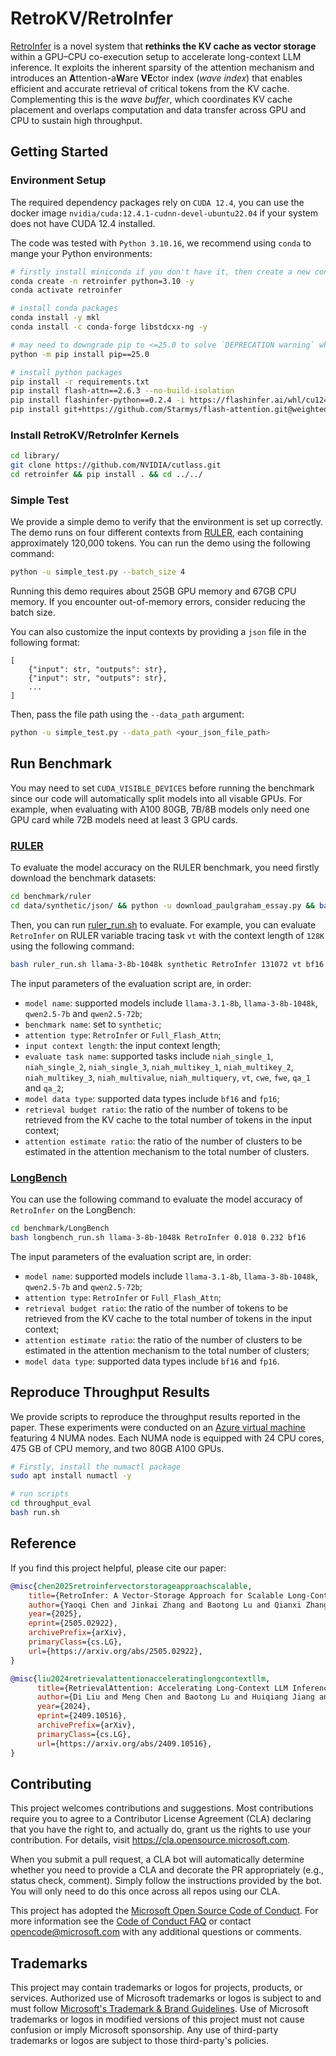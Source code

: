 # RetroKV/RetroInfer

[RetroInfer](https://arxiv.org/pdf/2505.02922) is a novel system that **rethinks the KV cache as vector storage** within a GPU–CPU co-execution setup to accelerate long-context LLM inference. It exploits the inherent sparsity of the attention mechanism and introduces an **A**ttention-a**W**are **VE**ctor index (*wave index*) that enables efficient and accurate retrieval of critical tokens from the KV cache. Complementing this is the *wave buffer*, which coordinates KV cache placement and overlaps computation and data transfer across GPU and CPU to sustain high throughput.

## Getting Started

### Environment Setup
The required dependency packages rely on `CUDA 12.4`, you can use the docker image `nvidia/cuda:12.4.1-cudnn-devel-ubuntu22.04` if your system does not have CUDA 12.4 installed.

The code was tested with `Python 3.10.16`, we recommend using `conda` to mange your Python environments:
```bash
# firstly install miniconda if you don't have it, then create a new conda environment:
conda create -n retroinfer python=3.10 -y
conda activate retroinfer 

# install conda packages
conda install -y mkl
conda install -c conda-forge libstdcxx-ng -y

# may need to downgrade pip to <=25.0 to solve `DEPRECATION warning` when using `pip install .` to install kernels
python -m pip install pip==25.0

# install python packages
pip install -r requirements.txt
pip install flash-attn==2.6.3 --no-build-isolation
pip install flashinfer-python==0.2.4 -i https://flashinfer.ai/whl/cu124/torch2.4/
pip install git+https://github.com/Starmys/flash-attention.git@weighted
```

### Install RetroKV/RetroInfer Kernels
```bash
cd library/
git clone https://github.com/NVIDIA/cutlass.git
cd retroinfer && pip install . && cd ../../
```

### Simple Test
We provide a simple demo to verify that the environment is set up correctly. The demo runs on four different contexts from [RULER](https://github.com/NVIDIA/RULER), each containing approximately 120,000 tokens. You can run the demo using the following command:
```bash
python -u simple_test.py --batch_size 4
```
Running this demo requires about 25GB GPU memory and 67GB CPU memory. If you encounter out-of-memory errors, consider reducing the batch size.

You can also customize the input contexts by providing a `json` file in the following format:
```
[
    {"input": str, "outputs": str}, 
    {"input": str, "outputs": str},
    ...
]
``` 
Then, pass the file path using the `--data_path` argument:
```bash
python -u simple_test.py --data_path <your_json_file_path>
```

## Run Benchmark

You may need to set `CUDA_VISIBLE_DEVICES` before running the benchmark since our code will automatically split models into all visable GPUs. For example, when evaluating with A100 80GB, 7B/8B models only need one GPU card while 72B models need at least 3 GPU cards. 

### [RULER](https://github.com/NVIDIA/RULER)
To evaluate the model accuracy on the RULER benchmark, you need firstly download the benchmark datasets:
```bash
cd benchmark/ruler
cd data/synthetic/json/ && python -u download_paulgraham_essay.py && bash download_qa_dataset.sh && cd ../../../
```
Then, you can run [ruler_run.sh](benchmark/ruler/ruler_run.sh) to evaluate.
For example, you can evaluate `RetroInfer` on RULER variable tracing task `vt` with the context length of `128K` using the following command:
```bash
bash ruler_run.sh llama-3-8b-1048k synthetic RetroInfer 131072 vt bf16 0.018 0.232
```
The input parameters of the evaluation script are, in order:
- `model name`: supported models include `llama-3.1-8b`, `llama-3-8b-1048k`, `qwen2.5-7b` and `qwen2.5-72b`;
- `benchmark name`: set to `synthetic`;
- `attention type`: `RetroInfer` or `Full_Flash_Attn`;
- `input context length`: the input context length;
- `evaluate task name`: supported tasks include `niah_single_1`, `niah_single_2`, `niah_single_3`, `niah_multikey_1`, `niah_multikey_2`, `niah_multikey_3`, `niah_multivalue`, `niah_multiquery`, `vt`, `cwe`, `fwe`, `qa_1` and `qa_2`;
- `model data type`: supported data types include `bf16` and `fp16`;
- `retrieval budget ratio`: the ratio of the number of tokens to be retrieved from the KV cache to the total number of tokens in the input context;
- `attention estimate ratio`: the ratio of the number of clusters to be estimated in the attention mechanism to the total number of clusters.

### [LongBench](https://github.com/THUDM/LongBench)
You can use the following command to evaluate the model accuracy of `RetroInfer` on the LongBench:
```bash
cd benchmark/LongBench
bash longbench_run.sh llama-3-8b-1048k RetroInfer 0.018 0.232 bf16
```
The input parameters of the evaluation script are, in order:
- `model name`: supported models include `llama-3.1-8b`, `llama-3-8b-1048k`, `qwen2.5-7b` and `qwen2.5-72b`;
- `attention type`: `RetroInfer` or `Full_Flash_Attn`;
- `retrieval budget ratio`: the ratio of the number of tokens to be retrieved from the KV cache to the total number of tokens in the input context;
- `attention estimate ratio`: the ratio of the number of clusters to be estimated in the attention mechanism to the total number of clusters;
- `model data type`: supported data types include `bf16` and `fp16`.

## Reproduce Throughput Results
We provide scripts to reproduce the throughput results reported in the paper. These experiments were conducted on an [Azure virtual machine](https://learn.microsoft.com/en-us/azure/virtual-machines/sizes/gpu-accelerated/ndma100v4-series?tabs=sizebasic) featuring 4 NUMA nodes. Each NUMA node is equipped with 24 CPU cores, 475 GB of CPU memory, and two 80GB A100 GPUs.
```bash
# Firstly, install the numactl package
sudo apt install numactl -y

# run scripts
cd throughput_eval
bash run.sh
```

## Reference

If you find this project helpful, please cite our paper:
```bibtex
@misc{chen2025retroinfervectorstorageapproachscalable,
    title={RetroInfer: A Vector-Storage Approach for Scalable Long-Context LLM Inference}, 
    author={Yaoqi Chen and Jinkai Zhang and Baotong Lu and Qianxi Zhang and Chengruidong Zhang and Jingjia Luo and Di Liu and Huiqiang Jiang and Qi Chen and Jing Liu and Bailu Ding and Xiao Yan and Jiawei Jiang and Chen Chen and Mingxing Zhang and Yuqing Yang and Fan Yang and Mao Yang},
    year={2025},
    eprint={2505.02922},
    archivePrefix={arXiv},
    primaryClass={cs.LG},
    url={https://arxiv.org/abs/2505.02922}, 
}

@misc{liu2024retrievalattentionacceleratinglongcontextllm,
      title={RetrievalAttention: Accelerating Long-Context LLM Inference via Vector Retrieval}, 
      author={Di Liu and Meng Chen and Baotong Lu and Huiqiang Jiang and Zhenhua Han and Qianxi Zhang and Qi Chen and Chengruidong Zhang and Bailu Ding and Kai Zhang and Chen Chen and Fan Yang and Yuqing Yang and Lili Qiu},
      year={2024},
      eprint={2409.10516},
      archivePrefix={arXiv},
      primaryClass={cs.LG},
      url={https://arxiv.org/abs/2409.10516}, 
}
```

## Contributing

This project welcomes contributions and suggestions.  Most contributions require you to agree to a
Contributor License Agreement (CLA) declaring that you have the right to, and actually do, grant us
the rights to use your contribution. For details, visit https://cla.opensource.microsoft.com.

When you submit a pull request, a CLA bot will automatically determine whether you need to provide
a CLA and decorate the PR appropriately (e.g., status check, comment). Simply follow the instructions
provided by the bot. You will only need to do this once across all repos using our CLA.

This project has adopted the [Microsoft Open Source Code of Conduct](https://opensource.microsoft.com/codeofconduct/).
For more information see the [Code of Conduct FAQ](https://opensource.microsoft.com/codeofconduct/faq/) or
contact [opencode@microsoft.com](mailto:opencode@microsoft.com) with any additional questions or comments.

## Trademarks

This project may contain trademarks or logos for projects, products, or services. Authorized use of Microsoft 
trademarks or logos is subject to and must follow 
[Microsoft's Trademark & Brand Guidelines](https://www.microsoft.com/en-us/legal/intellectualproperty/trademarks/usage/general).
Use of Microsoft trademarks or logos in modified versions of this project must not cause confusion or imply Microsoft sponsorship.
Any use of third-party trademarks or logos are subject to those third-party's policies.
